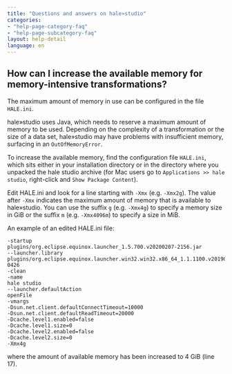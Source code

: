 ```yaml
---
title: "Questions and answers on hale»studio"
categories:
- "help-page-category-faq"
- "help-page-subcategory-faq"
layout: help-detail
language: en
---
```


<h2>How can I increase the available memory for memory-intensive transformations?</h2>

The maximum amount of memory in use can be configured in the file <code>HALE.ini</code>. 

hale»studio uses Java, which needs to reserve a maximum amount of memory to be used. 
Depending on the complexity of a transformation or the size of a data set, hale»studio 
may have problems with insufficient memory, surfacing in an <code>OutOfMemoryError</code>.

To increase the available memory, find the configuration file <code>HALE.ini</code>,
which sits either in your installation directory or in the directory where you unpacked the hale studio archive
(for Mac users go to <code>Applications >> hale studio</code>, right-click and <code>Show Package Content</code>).

Edit HALE.ini and look for a line starting with <code>-Xmx</code> (e.g. <code>-Xmx2g</code>). 
The value after <code>-Xmx</code> indicates the maximum amount of memory that is available to hale»studio. 
You can use the suffix <code>g</code> (e.g. <code>-Xmx4g</code>) to specify a memory size in GiB 
or the suffix <code>m</code> (e.g. <code>-Xmx4096m</code>) to specify a size in MiB.

An example of an edited HALE.ini file:

```
-startup
plugins/org.eclipse.equinox.launcher_1.5.700.v20200207-2156.jar
--launcher.library
plugins/org.eclipse.equinox.launcher.win32.win32.x86_64_1.1.1100.v20190907-0426
-clean
-name
hale studio
--launcher.defaultAction
openFile
-vmargs
-Dsun.net.client.defaultConnectTimeout=10000
-Dsun.net.client.defaultReadTimeout=20000
-Dcache.level1.enabled=false
-Dcache.level1.size=0
-Dcache.level2.enabled=false
-Dcache.level2.size=0
-Xmx4g
```

where the amount of available memory has been increased to 4 GiB (line 17).
